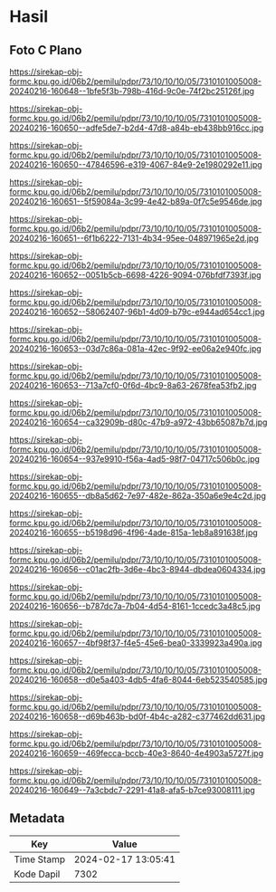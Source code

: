 # Hasil

## Foto C Plano

https://sirekap-obj-formc.kpu.go.id/06b2/pemilu/pdpr/73/10/10/10/05/7310101005008-20240216-160648--1bfe5f3b-798b-416d-9c0e-74f2bc25126f.jpg

https://sirekap-obj-formc.kpu.go.id/06b2/pemilu/pdpr/73/10/10/10/05/7310101005008-20240216-160650--adfe5de7-b2d4-47d8-a84b-eb438bb916cc.jpg

https://sirekap-obj-formc.kpu.go.id/06b2/pemilu/pdpr/73/10/10/10/05/7310101005008-20240216-160650--47846596-e319-4067-84e9-2e1980292e11.jpg

https://sirekap-obj-formc.kpu.go.id/06b2/pemilu/pdpr/73/10/10/10/05/7310101005008-20240216-160651--5f59084a-3c99-4e42-b89a-0f7c5e9546de.jpg

https://sirekap-obj-formc.kpu.go.id/06b2/pemilu/pdpr/73/10/10/10/05/7310101005008-20240216-160651--6f1b6222-7131-4b34-95ee-048971965e2d.jpg

https://sirekap-obj-formc.kpu.go.id/06b2/pemilu/pdpr/73/10/10/10/05/7310101005008-20240216-160652--0051b5cb-6698-4226-9094-076bfdf7393f.jpg

https://sirekap-obj-formc.kpu.go.id/06b2/pemilu/pdpr/73/10/10/10/05/7310101005008-20240216-160652--58062407-96b1-4d09-b79c-e944ad654cc1.jpg

https://sirekap-obj-formc.kpu.go.id/06b2/pemilu/pdpr/73/10/10/10/05/7310101005008-20240216-160653--03d7c86a-081a-42ec-9f92-ee06a2e940fc.jpg

https://sirekap-obj-formc.kpu.go.id/06b2/pemilu/pdpr/73/10/10/10/05/7310101005008-20240216-160653--713a7cf0-0f6d-4bc9-8a63-2678fea53fb2.jpg

https://sirekap-obj-formc.kpu.go.id/06b2/pemilu/pdpr/73/10/10/10/05/7310101005008-20240216-160654--ca32909b-d80c-47b9-a972-43bb65087b7d.jpg

https://sirekap-obj-formc.kpu.go.id/06b2/pemilu/pdpr/73/10/10/10/05/7310101005008-20240216-160654--937e9910-f56a-4ad5-98f7-04717c506b0c.jpg

https://sirekap-obj-formc.kpu.go.id/06b2/pemilu/pdpr/73/10/10/10/05/7310101005008-20240216-160655--db8a5d62-7e97-482e-862a-350a6e9e4c2d.jpg

https://sirekap-obj-formc.kpu.go.id/06b2/pemilu/pdpr/73/10/10/10/05/7310101005008-20240216-160655--b5198d96-4f96-4ade-815a-1eb8a891638f.jpg

https://sirekap-obj-formc.kpu.go.id/06b2/pemilu/pdpr/73/10/10/10/05/7310101005008-20240216-160656--c01ac2fb-3d6e-4bc3-8944-dbdea0604334.jpg

https://sirekap-obj-formc.kpu.go.id/06b2/pemilu/pdpr/73/10/10/10/05/7310101005008-20240216-160656--b787dc7a-7b04-4d54-8161-1ccedc3a48c5.jpg

https://sirekap-obj-formc.kpu.go.id/06b2/pemilu/pdpr/73/10/10/10/05/7310101005008-20240216-160657--4bf98f37-f4e5-45e6-bea0-3339923a490a.jpg

https://sirekap-obj-formc.kpu.go.id/06b2/pemilu/pdpr/73/10/10/10/05/7310101005008-20240216-160658--d0e5a403-4db5-4fa6-8044-6eb523540585.jpg

https://sirekap-obj-formc.kpu.go.id/06b2/pemilu/pdpr/73/10/10/10/05/7310101005008-20240216-160658--d69b463b-bd0f-4b4c-a282-c377462dd631.jpg

https://sirekap-obj-formc.kpu.go.id/06b2/pemilu/pdpr/73/10/10/10/05/7310101005008-20240216-160659--469fecca-bccb-40e3-8640-4e4903a5727f.jpg

https://sirekap-obj-formc.kpu.go.id/06b2/pemilu/pdpr/73/10/10/10/05/7310101005008-20240216-160649--7a3cbdc7-2291-41a8-afa5-b7ce93008111.jpg


## Metadata

| Key        | Value               |
| ---------- | ------------------- |
| Time Stamp | 2024-02-17 13:05:41 |
| Kode Dapil | 7302                |



